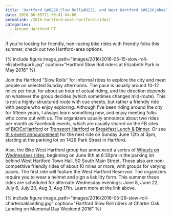 ```yaml
---
title: 'Hartford &#8220;Slow Roll&#8221; and West Hartford &#8220;Wheels&#8221; Rides'
date: 2016-06-05T11:30:41-04:00
permalink: /2016-hartford-west-hartford-rides/
categories:
  - Around Hartford CT
---
```

If you're looking for friendly, non-racing bike rides with friendly folks this summer, check out two Hartford-area options.

{% include figure image_path="images/2016/2016-05-15-slow-roll-elizabethpark.jpg" caption="Hartford Slow Roll riders at Elizabeth Park in May 2016" %}

Join the Hartford "Slow Rolls" for informal rides to explore the city and meet people on selected Sunday afternoons. The pace is usually around 10-12 miles per hour, for about an hour of actual riding, and the direction depends on whatever the group decides (which sometimes changes mid-route). This is not a highly-structured route with cue sheets, but rather a friendly ride with people who enjoy exploring. Although I've been riding around the city for fifteen years, I always learn something new, and enjoy meeting folks who come out with us. The organizers usually announce about two rides per month as Facebook events, which are usually shared on the FB sites of [BiCiCoHartford](https://www.facebook.com/BiCiCoHartford/) or [Transport Hartford](https://www.facebook.com/groups/491115301016844/) or [Breakfast Lunch & Dinner](https://www.facebook.com/breakfastxlunchxdinner/). Or see [this event announcement](https://www.facebook.com/events/1921841008042291) for the next ride on Sunday June 12th at 3pm, starting at the parking lot on 1429 Park Street in Hartford.

Also, the Bike West Hartford group has announced a series of [Wheels on Wednesdays rides](http://www.bikewesthartford.org/info), beginning on June 8th at 6:30pm in the parking lot behind West Hartford Town Hall, 50 South Main Street. These also are non-competitive friendly rides of about 10 miles or more, with groups for varying paces. The first ride will feature the West Hartford Reservoir. The organizers require you to wear a helmet and sign a liability form. This summer these rides are scheduled for alternate Wednesday evenings: June 8, June 22, July 6, July 20, Aug 3, Aug 17th. Learn more at the link above.

{% include figure image_path="images/2016/2016-05-29-slow-roll-charteroaklanding.jpg" caption="Hartford Slow Roll riders at Charter Oak Landing on Memorial Day Weekend 2016" %}
